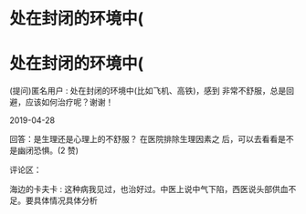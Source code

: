 # 处在封闭的环境中(

# 处在封闭的环境中(

(提问)匿名用户 : 处在封闭的环境中(比如飞机、高铁)，感到 非常不舒服，总是回避，应该如何治疗呢？谢谢！

2019-04-28

回答：是生理还是心理上的不舒服？ 在医院排除生理因素之 后，可以去看看是不是幽闭恐惧。(2 赞)

评论区：

海边的卡夫卡 : 这种病我见过，也治好过。中医上说中气下陷，西医说头部供血不足。要具体情况具体分析